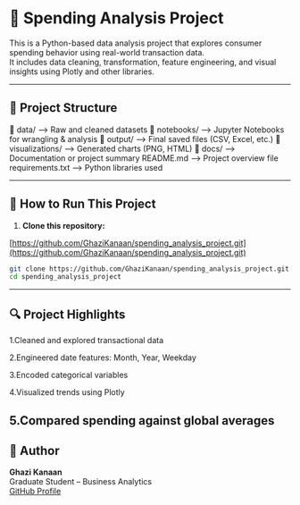 # 🧾 Spending Analysis Project

This is a Python-based data analysis project that explores consumer spending behavior using real-world transaction data.  
It includes data cleaning, transformation, feature engineering, and visual insights using Plotly and other libraries.

---

## 📂 Project Structure

📁 data/ --> Raw and cleaned datasets
📁 notebooks/ --> Jupyter Notebooks for wrangling & analysis
📁 output/ --> Final saved files (CSV, Excel, etc.)
📁 visualizations/ --> Generated charts (PNG, HTML)
📁 docs/ --> Documentation or project summary
README.md --> Project overview file
requirements.txt --> Python libraries used


---

## 🚀 How to Run This Project

1. **Clone this repository:**

[https://github.com/GhaziKanaan/spending_analysis_project.git](https://github.com/GhaziKanaan/spending_analysis_project.git)

```bash
git clone https://github.com/GhaziKanaan/spending_analysis_project.git
cd spending_analysis_project
```
---

## 🔍 Project Highlights

1.Cleaned and explored transactional data

2.Engineered date features: Month, Year, Weekday

3.Encoded categorical variables

4.Visualized trends using Plotly

5.Compared spending against global averages
---
## 👤 Author


**Ghazi Kanaan**  
Graduate Student – Business Analytics  
[GitHub Profile](https://github.com/GhaziKanaan)




